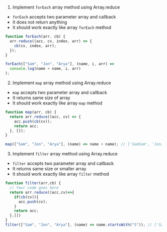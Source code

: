 1. Implement `forEach` array method using Array.reduce

- `forEach` accepts two parameter array and callback
- It does not return anything
- It should work exactly like array `forEach` method

```js
function forEach(arr, cb) {
  arr.reduce((acc, cv, index, arr) => {
    cb(cv, index, arr);
  });
}

forEach(["Sam", "Jon", "Arya"], (name, i, arr) =>
  console.log(name + name, i, arr)
);
```

2. Implement `map` array method using Array.reduce

- `map` accepts two parameter array and callback
- It returns same size of array
- It should work exactly like array `map` method

```js
function map(arr, cb) {
  return arr.reduce((acc, cv) => {
    acc.push(cb(cv));
    return acc;
  }, []);
}

map(["Sam", "Jon", "Arya"], (name) => name + name); // ['SamSam', 'JonJon', 'AryaArya']
```

3. Implement `filter` array method using Array.reduce

- `filter` accepts two parameter array and callback
- It returns same size or smaller array
- It should work exactly like array `filter` method

```js
function filter(arr,cb) {
  // Your code goes here
  return arr.reduce((acc,cv)=>{
    if(cb(cv)){
      acc.push(cv);
    }
    return acc;
  },[])
}
filter(["Sam", "Jon", "Arya"], (name) => name.startsWith("S")); // ['Sam']
```
